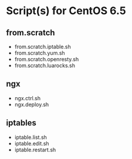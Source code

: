 # Script(s) for CentOS 6.5

## from.scratch

* from.scratch.iptable.sh
* from.scratch.yum.sh
* from.scratch.openresty.sh
* from.scratch.luarocks.sh

## ngx

* ngx.ctrl.sh
* ngx.deploy.sh

## iptables

* iptable.list.sh
* iptable.edit.sh
* iptable.restart.sh

